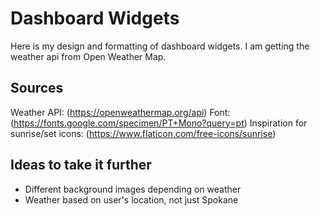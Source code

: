 # Dashboard Widgets
Here is my design and formatting of dashboard widgets. I am getting the weather api from Open Weather Map.

## Sources
Weather API: (https://openweathermap.org/api)
Font: (https://fonts.google.com/specimen/PT+Mono?query=pt)
Inspiration for sunrise/set icons: (https://www.flaticon.com/free-icons/sunrise)

## Ideas to take it further
* Different background images depending on weather
* Weather based on user's location, not just Spokane